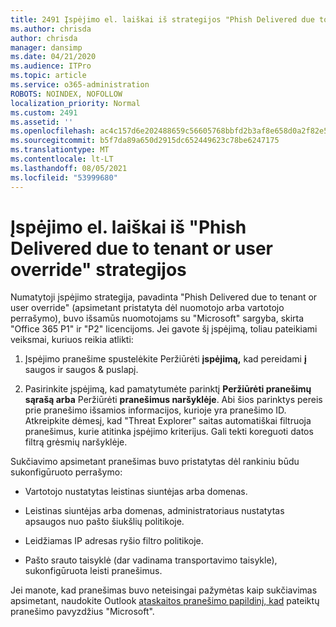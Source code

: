 ```yaml
---
title: 2491 Įspėjimo el. laiškai iš strategijos "Phish Delivered due to tenant or user override"
ms.author: chrisda
author: chrisda
manager: dansimp
ms.date: 04/21/2020
ms.audience: ITPro
ms.topic: article
ms.service: o365-administration
ROBOTS: NOINDEX, NOFOLLOW
localization_priority: Normal
ms.custom: 2491
ms.assetid: ''
ms.openlocfilehash: ac4c157d6e202488659c56605768bbfd2b3af8e658d0a2f82e529fdac6763fa9
ms.sourcegitcommit: b5f7da89a650d2915dc652449623c78be6247175
ms.translationtype: MT
ms.contentlocale: lt-LT
ms.lasthandoff: 08/05/2021
ms.locfileid: "53999680"
---
```

# <a name="alert-email-messages-from-the-phish-delivered-due-to-tenant-or-user-override-policy"></a>Įspėjimo el. laiškai iš "Phish Delivered due to tenant or user override" strategijos

Numatytoji įspėjimo strategija, pavadinta "Phish Delivered due to tenant or user override" (apsimetant pristatyta dėl nuomotojo arba vartotojo perrašymo), buvo išsamūs nuomotojams su "Microsoft" sargyba, skirta "Office 365 P1" ir "P2" licencijoms. Jei gavote šį įspėjimą, toliau pateikiami veiksmai, kuriuos reikia atlikti:

1. Įspėjimo pranešime spustelėkite Peržiūrėti **įspėjimą,** kad pereidami **į** saugos ir saugos & puslapį.

2. Pasirinkite įspėjimą, kad pamatytumėte parinktį **Peržiūrėti pranešimų sąrašą arba** Peržiūrėti **pranešimus naršyklėje**. Abi šios parinktys pereis prie pranešimo išsamios informacijos, kurioje yra pranešimo ID. Atkreipkite dėmesį, kad "Threat Explorer" saitas automatiškai filtruoja pranešimus, kurie atitinka įspėjimo kriterijus. Gali tekti koreguoti datos filtrą grėsmių naršyklėje.

Sukčiavimo apsimetant pranešimas buvo pristatytas dėl rankiniu būdu sukonfigūruoto perrašymo:

- Vartotojo nustatytas leistinas siuntėjas arba domenas.

- Leistinas siuntėjas arba domenas, administratoriaus nustatytas apsaugos nuo pašto šiukšlių politikoje.

- Leidžiamas IP adresas ryšio filtro politikoje.

- Pašto srauto taisyklė (dar vadinama transportavimo taisykle), sukonfigūruota leisti pranešimus.

Jei manote, kad pranešimas buvo neteisingai pažymėtas kaip sukčiavimas apsimetant, naudokite Outlook [ataskaitos pranešimo papildinį, kad](https://support.office.com/article/b5caa9f1-cdf3-4443-af8c-ff724ea719d2) pateiktų pranešimo pavyzdžius "Microsoft".
